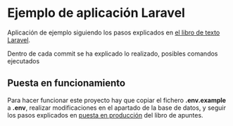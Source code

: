
# Ejemplo de aplicación Laravel

Aplicación de ejemplo siguiendo los pasos explicados en [el libro de texto Laravel](https://yuki.github.io/my-books/laravel.html).

Dentro de cada commit se ha explicado lo realizado, posibles comandos ejecutados


## Puesta en funcionamiento

Para hacer funcionar este proyecto hay que copiar el fichero **.env.example** a **.env**, realizar modificaciones en el apartado de la base de datos, y seguir los pasos explicados en [puesta en producción]([file:///home/yuki/repositorios/LaTeX/my-books/otros/laravel/example.html#part-9](https://yuki.github.io/my-books/laravel.html#part-9)) del libro de apuntes.

